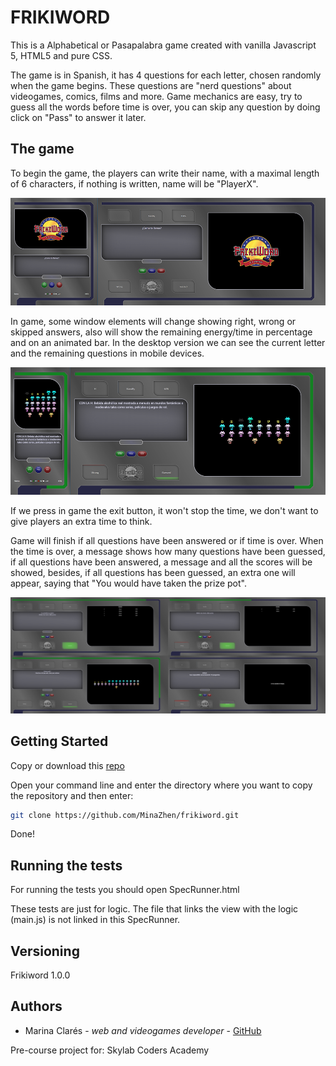 # FRIKIWORD

This is a Alphabetical or Pasapalabra game created with vanilla Javascript 5, HTML5 and pure CSS.

The game is in Spanish, it has 4 questions for each letter, chosen randomly when the game begins. These questions are "nerd questions" about videogames, comics, films and more. Game mechanics are easy, try to guess all the words before time is over, you can skip any question by doing click on "Pass" to answer it later.

## The game

To begin the game, the players can write their name, with a maximal length of 6 characters, if nothing is written, name will be "PlayerX".

![capture03.png](img/capture03.png)

In game, some window elements will change showing right, wrong or skipped answers, also will show the remaining energy/time in percentage and on an animated bar. In the desktop version we can see the current letter and the remaining questions in mobile devices.

![capture01.png](img/capture01.png)

If we press in game the exit button, it won't stop the time, we don't want to give players an extra time to think.

Game will finish if all questions have been answered or if time is over. When the time is over, a message shows how many questions have been guessed, if all questions have been answered, a message and all the scores will be showed, besides, if all questions has been guessed, an extra one will appear, saying that "You would have taken the prize pot".

![capture02.png](img/capture02.png)

## Getting Started

Copy or download this [repo](https://github.com/MinaZhen/frikiword.git)

Open your command line and enter the directory where you want to copy the repository and then enter:

```sh
git clone https://github.com/MinaZhen/frikiword.git
```

Done!

## Running the tests

For running the tests you should open SpecRunner.html

These tests are just for logic. The file that links the view with the logic (main.js) is not linked in this SpecRunner.

## Versioning

Frikiword 1.0.0

## Authors

- Marina Clarés - *web and videogames developer* - [GitHub](https://github.com/MinaZhen)

Pre-course project for: Skylab Coders Academy